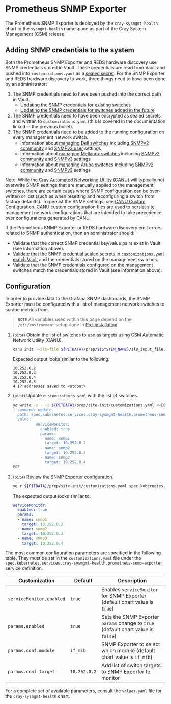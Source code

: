 <!-- markdownlint-disable MD013 -->
# Prometheus SNMP Exporter

The Prometheus SNMP Exporter is deployed by the `cray-sysmgmt-health` chart to the `sysmgmt-health` namespace as part of the Cray System Management \(CSM\) release.

<!-- snmp-authentication-tag -->
<!-- When updating this information, search the docs for the snmp-authentication-tag to find related content -->
<!-- These comments can be removed once we adopt HTTP/lw-dita/Generated docs with re-usable snippets -->
## Adding SNMP credentials to the system

Both the Prometheus SNMP Exporter and REDS hardware discovery use SNMP credentials stored in Vault. These credentials are read from
Vault and pushed into `customizations.yaml` as a [sealed secret](../../security_and_authentication/Manage_Sealed_Secrets.md). For
the SNMP Exporter and REDS hardware discovery to work, three things need to have been done by an administrator:

  1. The SNMP credentials need to have been pushed into the correct path in Vault.
      * [Updating the SNMP credentials for existing switches](../../security_and_authentication/Change_Air-Cooled_Node_BMC_Credentials.md)
      * [Updating the SNMP credentials for switches added in the future](../../security_and_authentication/Update_Default_Air-Cooled_BMC_and_Leaf_BMC_Switch_SNMP_Credentials.md)
  1. The SNMP credentials need to have been encrypted as sealed secrets and written to `customizations.yaml` (this is covered in the documentation linked in the previous bullet).
  1. The SNMP credentials need to be added to the running configuration on every management network switch.
      * Information about [managing Dell switches](dell/README.md) including [SNMPv2 community](dell/snmp-community.md) and
        [SNMPv3 user](dell/snmpv3_users.md) settings
      * Information about [managing Mellanox switches](mellanox/README.md) including [SNMPv2 community](mellanox/snmp_community.md) and
        [SNMPv3](mellanox/snmpv3_users.md) settings
      * Information about [managing Aruba switches](aruba/README.md) including [SNMPv2 community](aruba/snmp-community.md) and
        [SNMPv3](aruba/snmpv3_users.md) settings

Note: While the [Cray Automated Networking Utility (CANU)](canu/README.md) will typically not overwrite SNMP settings that are
manually applied to the management switches, there are certain cases where SNMP configuration can be over-written or lost (such
as when resetting and reconfiguring a switch from factory defaults). To persist the SNMP settings, see
[CANU Custom Configuration](canu/custom_config.md). CANU custom configuration files are used to persist site management network
configurations that are intended to take precedence over configurations generated by CANU.

If the Prometheus SNMP Exporter or REDS hardware discovery emit errors related to SNMP authentication, then an administrator should:

* Validate that the correct SNMP credential key/value pairs exist in Vault (see information above).
* [Validate that the SNMP credential sealed secrets in `customizations.yaml` match Vault](../../security_and_authentication/Manage_Sealed_Secrets.md#fix-an-incorrect-value-in-a-sealed-secret)
  and the credentials stored on the management switches.
* Validate that the SNMP credentials configured on the management switches match the credentials stored in Vault (see information above).

## Configuration

In order to provide data to the Grafana SNMP dashboards, the SNMP Exporter must be configured with a list of management network switches to scrape metrics from.

> **`NOTE`** All variables used within this page depend on the `/etc/environment` setup done in [Pre-installation](../../../install/pre-installation.md).

1. (`pit#`) Obtain the list of switches to use as targets using CSM Automatic Network Utility (CANU).

    ```bash
    canu init --sls-file ${PITDATA}/prep/${SYSTEM_NAME}/sls_input_file.json --out -
    ```

    Expected output looks similar to the following:

    ```text
    10.252.0.2
    10.252.0.3
    10.252.0.4
    10.252.0.5
    4 IP addresses saved to <stdout>
    ```

1. (`pit#`) Update `customizations.yaml` with the list of switches.

    ```bash
    yq write -s - -i ${PITDATA}/prep/site-init/customizations.yaml <<EOF
    - command: update
      path: spec.kubernetes.services.cray-sysmgmt-health.prometheus-snmp-exporter
      value:
              serviceMonitor:
                enabled: true
                params:
                - name: snmp1
                  target: 10.252.0.2
                - name: snmp2
                  target: 10.252.0.3
                - name: snmp3
                  target: 10.252.0.4
    EOF
    ```

1. (`pit#`) Review the SNMP Exporter configuration.

    ```bash
    yq r ${PITDATA}/prep/site-init/customizations.yaml spec.kubernetes.services.cray-sysmgmt-health.prometheus-snmp-exporter
    ```

    The expected output looks similar to:

    ```yaml
    serviceMonitor:
      enabled: true
      params:
      - name: snmp1
        target: 10.252.0.2
      - name: snmp2
        target: 10.252.0.3
      - name: snmp3
        target: 10.252.0.4
    ```

The most common configuration parameters are specified in the following table. They must be set in the `customizations.yaml` file
under the `spec.kubernetes.services.cray-sysmgmt-health.prometheus-snmp-exporter` service definition.

|Customization|Default|Description|
|-------------|-------|-----------|
|`serviceMonitor.enabled`|`true`|Enables `serviceMonitor` for SNMP Exporter \(default chart value is `true`\)|
|`params.enabled`|`true`|Sets the SNMP Exporter `params` change to `true` \(default chart value is `false`\)|
|`params.conf.module`|`if_mib`| SNMP Exporter to select which module \(default chart value is `if_mib`\)|
|`params.conf.target`|`10.252.0.2`| Add list of switch targets to SNMP Exporter to monitor|

For a complete set of available parameters, consult the `values.yaml` file for the `cray-sysmgmt-health` chart.
